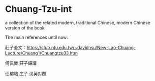 # Chuang-Tzu-int
a collection of the related modern, traditional Chinese, modern Chinese version of the book

The main references until now:

莊子全文：https://club.ntu.edu.tw/~davidhsu/New-Lao-Chuang-Lecture/Chuang1/Chuangtzu33.htm

傅佩榮 莊子細讀

汪榕培 庄子 汉英对照

